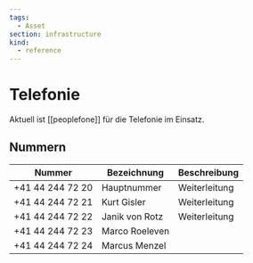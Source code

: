 ```yaml
---
tags:
  - Asset
section: infrastructure
kind:
  - reference
---
```

# Telefonie

Aktuell ist [[peoplefone]] für die Telefonie im Einsatz.

## Nummern

| Nummer           | Bezeichnung    | Beschreibung  |
| ---------------- | -------------- | ------------- |
| +41 44 244 72 20 | Hauptnummer    | Weiterleitung |
| +41 44 244 72 21 | Kurt Gisler    | Weiterleitung |
| +41 44 244 72 22 | Janik von Rotz | Weiterleitung |
| +41 44 244 72 23 | Marco Roeleven |               |
| +41 44 244 72 24 | Marcus Menzel  |               |
